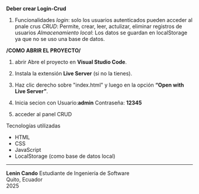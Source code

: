**Deber crear Login-Crud**

1. Funcionalidades 
*login*: solo los usuarios autenticados pueden acceder al pnale crus
*CRUD*: Permite, crear, leer, actulizar, eliminar registros de usuarios
*Almacenamiento local*: Los datos se guardan en localStorage ya que no se uso una base de datos.

**/COMO ABRIR EL PROYECTO/**
1. abrir Abre el proyecto en **Visual Studio Code**.
2. Instala la extensión **Live Server** (si no la tienes).
3. Haz clic derecho sobre "index.html" y luego en la opción 
**“Open with Live Server”**.

4. Inicia secion con 
Usuario:**admin**
Contraseña: **12345**
5. acceder al panel CRUD 


Tecnologías utilizadas

- HTML
- CSS
- JavaScript 
- LocalStorage (como base de datos local)

---
**Lenin Cando**
Estudiante de Ingeniería de Software  
Quito, Ecuador  
2025